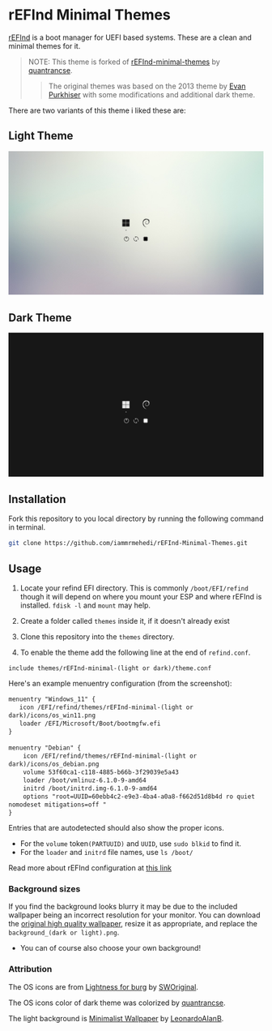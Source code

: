 # rEFInd Minimal Themes

[rEFInd](http://www.rodsbooks.com/refind/) is a boot manager for UEFI based systems. These are a clean and minimal themes for it.

>NOTE: This theme is forked of [rEFInd-minimal-themes](https://github.com/quantrancse/rEFInd-minimal-themes) by [quantrancse](https://github.com/quantrancse).
>>The original themes was based on the 2013 theme by [Evan Purkhiser][evan] with some modifications and additional dark theme.

There are two variants of this theme i liked these are:

## Light Theme

![rEFInd-minimal-light](./rEFInd-minimal-light/screenshot_light.png)

## Dark Theme

![rEFInd-minimal-dark](./rEFInd-minimal-dark/screenshot_dark.png)

## Installation

Fork this repository to you local directory by running the following command in terminal.

```bash
git clone https://github.com/iammrmehedi/rEFInd-Minimal-Themes.git
```

## Usage

1. Locate your refind EFI directory. This is commonly `/boot/EFI/refind`
    though it will depend on where you mount your ESP and where rEFInd is
    installed. `fdisk -l` and `mount` may help.

2. Create a folder called `themes` inside it, if it doesn't already exist

3. Clone this repository into the `themes` directory.

4. To enable the theme add the following line at the end of `refind.conf`.

 ```nginx
include themes/rEFInd-minimal-(light or dark)/theme.conf
 ```

Here's an example menuentry configuration (from the screenshot):

```nginx
menuentry "Windows_11" {
   icon /EFI/refind/themes/rEFInd-minimal-(light or dark)/icons/os_win11.png
   loader /EFI/Microsoft/Boot/bootmgfw.efi
}

menuentry "Debian" {
    icon /EFI/refind/themes/rEFInd-minimal-(light or dark)/icons/os_debian.png
    volume 53f60ca1-c118-4885-b66b-3f29039e5a43
    loader /boot/vmlinuz-6.1.0-9-amd64
    initrd /boot/initrd.img-6.1.0-9-amd64
    options "root=UUID=60ebb4c2-e9e3-4ba4-a0a8-f662d51d8b4d ro quiet nomodeset mitigations=off "
}
```

Entries that are autodetected should also show the proper icons.

* For the `volume` token`(PARTUUID)` and `UUID`, use `sudo blkid` to find it.
* For the `loader` and `initrd` file names, use `ls /boot/`

Read more about rEFInd configuration at [this link][refind-config]

### Background sizes

If you find the background looks blurry it may be due to the included wallpaper being an incorrect resolution for your monitor. You can download the [original high quality wallpaper][wallpaper], resize it as appropriate, and replace the `background_(dark or light).png`.

* You can of course also choose your own background!

### Attribution

The OS icons are from [Lightness for burg][icons] by [SWOriginal][icon-author].

The OS icons color of dark theme  was colorized by [quantrancse](https://github.com/quantrancse).

The light background is [Minimalist Wallpaper][wallpaper] by [LeonardoAIanB][wallpaper-author].

[evan]: https://github.com/EvanPurkhiser/rEFInd-minimal
[icons]: http://sworiginal.deviantart.com/art/Lightness-for-burg-181461810
[icon-author]: http://sworiginal.deviantart.com/

[wallpaper]: http://leonardoalanb.deviantart.com/art/Minimalist-wallpaper-295519786
[wallpaper-author]: http://leonardoalanb.deviantart.com/
[refind-config]: https://www.rodsbooks.com/refind/configfile.html
